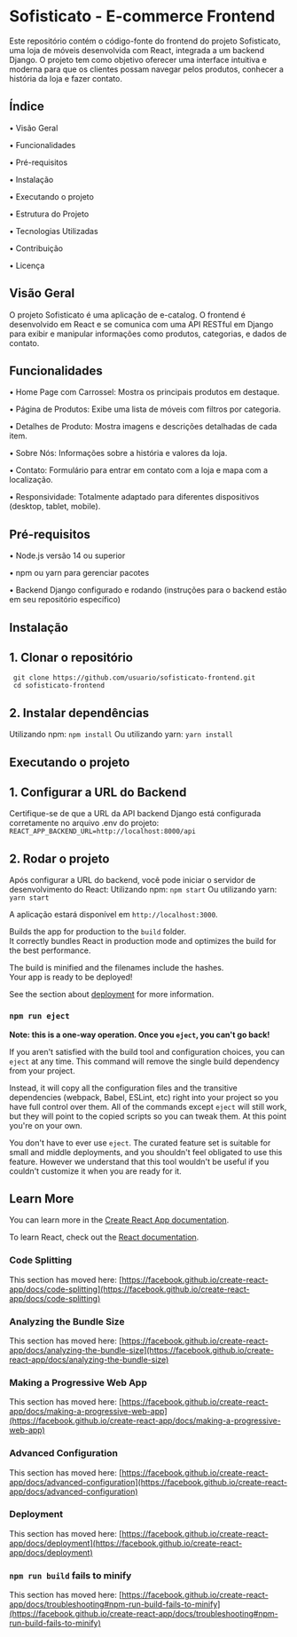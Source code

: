# Sofisticato - E-commerce Frontend

Este repositório contém o código-fonte do frontend do projeto Sofisticato, uma loja de móveis desenvolvida com React, integrada a um backend Django. O projeto tem como objetivo oferecer uma interface intuitiva e moderna para que os clientes possam navegar pelos produtos, conhecer a história da loja e fazer contato.

## Índice
  • Visão Geral 
  
  •  Funcionalidades 
  
  •  Pré-requisitos
  
  •  Instalação
  
  • Executando o projeto
  
  • Estrutura do Projeto
  
  • Tecnologias Utilizadas
  
  • Contribuição
  
  • Licença

## Visão Geral
O projeto Sofisticato é uma aplicação de e-catalog. O frontend é desenvolvido em React e se comunica com uma API RESTful em Django para exibir e manipular informações como produtos, categorias, e dados de contato.

## Funcionalidades
  • Home Page com Carrossel: Mostra os principais produtos em destaque.
  
  • Página de Produtos: Exibe uma lista de móveis com filtros por categoria.
  
  • Detalhes de Produto: Mostra imagens e descrições detalhadas de cada item.
  
  • Sobre Nós: Informações sobre a história e valores da loja.
  
  • Contato: Formulário para entrar em contato com a loja e mapa com a localização.
  
  • Responsividade: Totalmente adaptado para diferentes dispositivos (desktop, tablet, mobile).

## Pré-requisitos
  • Node.js versão 14 ou superior
  
  • npm ou yarn para gerenciar pacotes
  
  • Backend Django configurado e rodando (instruções para o backend estão em seu repositório específico)

## Instalação
  ## 1. Clonar o repositório
     git clone https://github.com/usuario/sofisticato-frontend.git
     cd sofisticato-frontend
     
  ## 2. Instalar dependências
   Utilizando npm:
     `npm install`
   Ou utilizando yarn:
    `yarn install`

## Executando o projeto
  ## 1. Configurar a URL do Backend
   Certifique-se de que a URL da API backend Django está configurada corretamente no arquivo .env do projeto:
     `REACT_APP_BACKEND_URL=http://localhost:8000/api`
     
  ## 2. Rodar o projeto 
   Após configurar a URL do backend, você pode iniciar o servidor de desenvolvimento do React:
    Utilizando npm:
     `npm start`
    Ou utilizando yarn:
     `yarn start`
     
   A aplicação estará disponível em `http://localhost:3000`.


Builds the app for production to the `build` folder.\
It correctly bundles React in production mode and optimizes the build for the best performance.

The build is minified and the filenames include the hashes.\
Your app is ready to be deployed!

See the section about [deployment](https://facebook.github.io/create-react-app/docs/deployment) for more information.

### `npm run eject`

**Note: this is a one-way operation. Once you `eject`, you can't go back!**

If you aren't satisfied with the build tool and configuration choices, you can `eject` at any time. This command will remove the single build dependency from your project.

Instead, it will copy all the configuration files and the transitive dependencies (webpack, Babel, ESLint, etc) right into your project so you have full control over them. All of the commands except `eject` will still work, but they will point to the copied scripts so you can tweak them. At this point you're on your own.

You don't have to ever use `eject`. The curated feature set is suitable for small and middle deployments, and you shouldn't feel obligated to use this feature. However we understand that this tool wouldn't be useful if you couldn't customize it when you are ready for it.

## Learn More

You can learn more in the [Create React App documentation](https://facebook.github.io/create-react-app/docs/getting-started).

To learn React, check out the [React documentation](https://reactjs.org/).

### Code Splitting

This section has moved here: [https://facebook.github.io/create-react-app/docs/code-splitting](https://facebook.github.io/create-react-app/docs/code-splitting)

### Analyzing the Bundle Size

This section has moved here: [https://facebook.github.io/create-react-app/docs/analyzing-the-bundle-size](https://facebook.github.io/create-react-app/docs/analyzing-the-bundle-size)

### Making a Progressive Web App

This section has moved here: [https://facebook.github.io/create-react-app/docs/making-a-progressive-web-app](https://facebook.github.io/create-react-app/docs/making-a-progressive-web-app)

### Advanced Configuration

This section has moved here: [https://facebook.github.io/create-react-app/docs/advanced-configuration](https://facebook.github.io/create-react-app/docs/advanced-configuration)

### Deployment

This section has moved here: [https://facebook.github.io/create-react-app/docs/deployment](https://facebook.github.io/create-react-app/docs/deployment)

### `npm run build` fails to minify

This section has moved here: [https://facebook.github.io/create-react-app/docs/troubleshooting#npm-run-build-fails-to-minify](https://facebook.github.io/create-react-app/docs/troubleshooting#npm-run-build-fails-to-minify)
